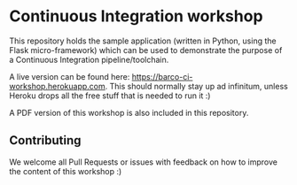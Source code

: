 # Continuous Integration workshop

This repository holds the sample application (written in Python, using the Flask micro-framework) which can be used
to demonstrate the purpose of a Continuous Integration pipeline/toolchain.

A live version can be found here: https://barco-ci-workshop.herokuapp.com. This should normally stay up ad infinitum,
unless Heroku drops all the free stuff that is needed to run it :)

A PDF version of this workshop is also included in this repository.

## Contributing

We welcome all Pull Requests or issues with feedback on how to improve the content of this workshop :)

